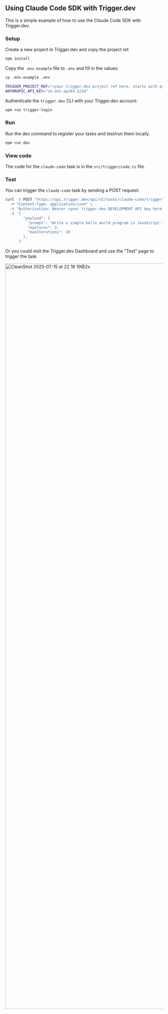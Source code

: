 ## Using Claude Code SDK with Trigger.dev

This is a simple example of how to use the Claude Code SDK with Trigger.dev.

### Setup

Create a new project in Trigger.dev and copy the project ref.

```bash
npm install
```

Copy the `.env.example` file to `.env` and fill in the values:

```bash
cp .env.example .env
```

```bash
TRIGGER_PROJECT_REF="<your trigger.dev project ref here, starts with proj_>"
ANTHROPIC_API_KEY="sk-ant-api03-1234"
```

Authenticate the `trigger.dev` CLI with your Trigger.dev account:

```bash
npm run trigger:login
```

### Run

Run the dev command to register your tasks and test/run them locally.

```bash
npm run dev
```

### View code

The code for the `claude-code` task is in the `src/trigger/code.ts` file.

### Test

You can trigger the `claude-code` task by sending a POST request:

```bash
curl -X POST "https://api.trigger.dev/api/v1/tasks/claude-code/trigger" \
  -H "Content-Type: application/json" \
  -H "Authorization: Bearer <your trigger.dev DEVELOPMENT API key here, starts with tr_dev_>" \
  -d '{
        "payload": {
          "prompt": "Write a simple hello world program in JavaScript.",
          "maxTurns": 3,
          "maxIterations": 10
        },
      }'
```

Or you could visit the Trigger.dev Dashboard and use the "Test" page to trigger the task

<img width="3680" height="2382" alt="CleanShot 2025-07-15 at 22 16 19@2x" src="https://github.com/user-attachments/assets/fe06c1dc-c49c-4cfb-89f7-bd8f69a77e90" />
